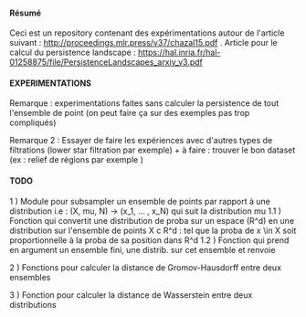 #### Résumé 

Ceci est un repository contenant des expérimentations autour de l'article suivant : http://proceedings.mlr.press/v37/chazal15.pdf . 
Article pour le calcul du persistence landscape : https://hal.inria.fr/hal-01258875/file/PersistenceLandscapes_arxiv_v3.pdf

#### EXPERIMENTATIONS

Remarque   : experimentations faites sans calculer la persistence de tout l'ensemble de point (on peut faire ça sur des exemples pas trop compliqués)

Remarque 2 : Essayer de faire les expériences avec d'autres types de filtrations (lower star filtration par exemple)
	+ à faire : trouver le bon dataset (ex : relief de régions par exemple )

#### TODO 

1 ) Module pour subsampler un ensemble de points par rapport à une distribution
   i.e : (X, mu, N) -> (x_1, ... , x_N) qui suit la distribution mu 
   1.1 ) Fonction qui convertit une distribution de proba sur un espace (R^d) en une distribution sur 
   		 l'ensemble de points X c R^d : tel que la proba de x \in X soit proportionnelle à la proba de sa position dans R^d
   1.2 ) Fonction qui prend en argument un ensemble fini, une distrib. sur cet ensemble et renvoie 

2 ) Fonctions pour calculer la distance de Gromov-Hausdorff entre deux ensembles

3 ) Fonction pour calculer la distance de Wasserstein entre deux distributions

